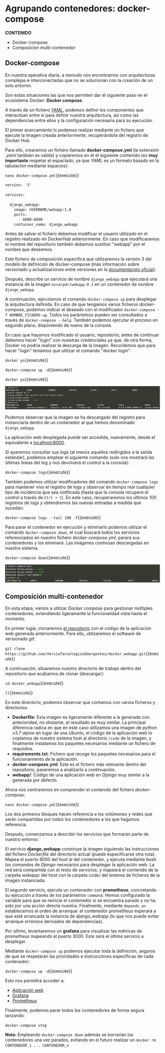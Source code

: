
# Agrupando contenedores: docker-compose

**CONTENIDO**

- Docker-compose
- Composición multi-contenedor



## Docker-compose

En nuestra operativa diaria, a menudo nos encontramos con arquitecturas complejas e interconectadas que no se solucionan con la creación de un solo entorno.

Son estas situaciones las que nos permiten dar el siguiente paso en el ecosistema Docker: **Docker compose**.

A través de un fichero [YAML](https://yaml.org/), podemos definir los componentes que interactúan entre sí para definir nuestra arquitectura, así como las dependencias entre ellos y la configuración necesaria para su ejecución.

El primer acercamiento lo podemos realizar mediante un fichero que ejecute la imagen creada anteriormente, recuperándola del registro de Docker Hub.

Para ello, crearemos un fichero llamado **docker-compose.yml** (la extensión *.yaml* también es válida) y copiaremos en él el siguiente contenido (es **muy importante** respetar el espaciado, ya que *YAML* es un formato basado en la tabulación mediante espacios):

`nano docker-compose.yml`{{execute}}

```
version: '3'

services:

  django_webapp:
    image: USERNAME/webapp:1.0
    ports:
      - 8000:8000
    container_name: django_webapp
```
Antes de salvar el fichero debemos modificar el usuario utilizado en el registro realizado en DockerHub anteriormente. En caso que modificaramos el nombre del repositorio también debemos sustituir "webapp" por el nombre que deseemos.

Este fichero de composición especifica que utilizaremos la versión 3 del modelo de definición de docker-compose (más información sobre versionado y actualizaciones entre versiones en la [documentación oficial](https://docs.docker.com/compose/compose-file/compose-versioning/)).

Después, describe un servicio de nombre `django_webapp` que ejecutará una instancia de la imagen `oscarpdr/webapp:0.1` en un contenedor de nombre `django_webapp`.

A continuación, ejecutamos el comando `docker-compose up` para desplegar la arquitectura definida. En caso de que tengamos varios ficheros docker-compose, podemos indicar el deseado con el modificador `docker-compose -f NOMBRE_FICHERO up`. Todos los parámetros pueden ser consultados a través de `docker-compose --help`. También podemos ejecutar el proceso en segundo plano, disponiendo de nuevo de la consola.

En caso que hayamos modificado el usuario, repositorio, antes de continuar debemos hacer "login" con nuestras credenciales ya que, de otra forma, Docker no podría realizar la descarga de la imagen. Recordemos que para hacer "login" teníamos que utilizar el comando "docker login".

`docker ps`{{execute}}

`docker-compose up -d`{{execute}}

`docker ps`{{execute}}

![docker-compose up](./assets/docker-compose_up.png)

Podemos observar que la imagen se ha descargado del registro para instanciarla dentro de un contenedor al que hemos denominado `django_webapp`.

La aplicación web desplegada puede ser accedida, nuevamente, desde el equivalente a [localhost:8000](https://[[HOST_SUBDOMAIN]]-8000-[[KATACODA_HOST]].environments.katacoda.com).

Si queremos consultar sus *logs* (al menos aquellos redirigidos a la salida estándar), podemos emplear el siguiente comando (solo nos mostrará las últimas líneas del log y nos devolverá el control a la consola):

`docker-compose logs`{{execute}}

También podemos utilizar modificadores del comando `docker-compose logs` para mantener vivo el registro de logs y observar en tiempo real cualquier tipo de incidencia que sea notificada (hasta que la consola recupere el control a través de `Ctrl + C`). En este caso, recuperaremos los últimos 100 registros de logs y obtendremos las nuevas entradas a medida que sucedan:

`docker-compose logs --tail 100 -f`{{execute}}

Para parar el contenedor en ejecución y eliminarlo podemos utilizar el comando `docker-compose down`, el cual buscará todos los servicios referenciados en nuestro fichero *docker-compose.yml*, parará sus contenedores y los eliminará. Las imágenes continúan descargadas en nuestro sistema.

`docker-compose down`{{execute}}

![docker-compose down](./assets/docker-compose_down.png)



## Composición multi-contenedor

En esta etapa, vamos a utilizar *Docker compose* para gestionar múltiples contenedores, extendiendo ligeramente la funcionalidad vista hasta el momento.

En primer lugar, clonaremos [el repositorio](https://github.com/VersiaTecnologiasEmergentes/docker_webapp) con el código de la aplicación web generada anteriormente. Para ello, utilizaremos el software de versionado *git*:

`git clone https://github.com/VersiaTecnologiasEmergentes/docker_webapp.git`{{execute}}

A continuación, situaremos nuestro directorio de trabajo dentro del repositorio que acabamos de clonar (descargar):

`cd docker_webapp`{{execute}}

`ll`{{execute}}

En este directorio, podemos observar que contamos con varios ficheros y directorios:

- **Dockerfile**: Esta imagen es ligeramente diferente a la generada con anterioridad, no obstante, el resultado es muy similar. La principal diferencia radica en que en este caso utilizamos una imagen de *python v3.7 alpine* en lugar de una *Ubuntu*, el código de la aplicación web lo copiamos de nuestro sistema host al directorio `/code` de la imagen, y finalmente instalamos los paquetes necesarios mediante un fichero de requisitos.
- **requirements.txt**: Fichero que recoge los paquetes necesarios para el funcionamiento de la aplicación.
- **docker-compose.yml**: Este es el fichero más relevante dentro del repositorio, pasaremos a analizarlo a continuación.
- **webapp/**: Código de una aplicación web en *Django* muy similar a la generada por defecto.

Ahora nos centraremos en comprender el contenido del fichero *docker-compose*:

`nano docker-compose.yml`{{execute}}

Los dos primeros bloques hacen referencia a los volúmenes y redes que serán compartidas por todos los contenedores a los que hagamos referencia.

Después, comenzamos a describir los servicios que formarán parte de nuestro entorno:

El servicio **django_webapp** construye la imagen siguiendo las instrucciones del fichero *Dockerfile* del directorio actual (puede especificarse otra ruta). Mapea el puerto 8000 del host al del contenedor, y ejecuta mediante *bash* los comandos de *Django* necesarios para desplegar la aplicación web. La red será compartida con el resto de servicios, y mapeará el contenido de la carpeta *webapp/* del host con la carpeta *code/* del sistema de ficheros de la imagen instanciada.

El segundo servicio, ejecuta un contenedor con **prometheus**, concretando su ejecución a través de los parámetros `command`. Hemos configurado la variable para que se reinicie el contenedor si se encuentra parado y no ha sido por una acción directa nuestra. Finalmente, mediante `depends_on` establecemos el orden de arranque: el contenedor *prometheus* esperará a que esté arrancada la instancia de *django_webapp* (lo que nos puede evitar arranque erróneos derivados de dependencias).

Por último, levantaremos un **grafana** para visualizar las métricas de *prometheus* mapeando el puerto 3000. Este será el último servicio a desplegar.

Mediante `docker-compose up` podemos ejecutar toda la definición, seguros de que se respetarán las prioridades e instrucciones específicas de cada contenedor:

`docker-compose up -d`{{execute}}

Esto nos permitirá acceder a:
- [Aplicación web](https://[[HOST_SUBDOMAIN]]-8000-[[KATACODA_HOST]].environments.katacoda.com)
- [Grafana](https://[[HOST_SUBDOMAIN]]-3000-[[KATACODA_HOST]].environments.katacoda.com)
- [Prometheus](https://[[HOST_SUBDOMAIN]]-9090-[[KATACODA_HOST]].environments.katacoda.com)

Finalmente, podemos parar todos los contenedores de forma segura lanzando:

`docker-compose stop`

**Nota**: Empleando `docker-compose down` además se borrarían los contenedores una vez parados, evitando en el futuro realizar un `docker rm CONTENEDOR_1 ... CONTENEDOR_n`
